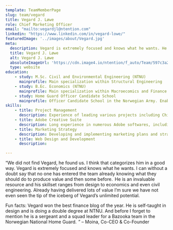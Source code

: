 ```yaml
---
template: TeamMemberPage
slug: team/vegard
title: Vegard J. Løwe
role: Chief Marketing Officer
email: "mailto:vegardjl@ntention.com"
linkedin: "https://www.linkedin.com/in/vegard-lowe/"
featuredImage: '../images/about/Vegard.jpg'
meta:
  description: Vegard is extremely focused and knows what he wants. He is self-taught in design and is doing a double degree at NTNU. Already having …
  title: Vegard J. Løwe
  alt: Vegard J. Løwe
  absoluteImageUrl: 'https://cdn.image4.io/ntention/f_auto/Team/597c3a27-578c-4e4b-aa78-035422728ca9.Jpeg'
  type: website
education:
    - study: M.Sc. Civil and Environmental Engineering (NTNU)
      mainprofile: Main specialization within Structural Engineering
    - study: B.Ec. Economics (NTNU)
      mainprofile: Main specialization within Macroecomics and Finance
    - study: Home Guard Officer Candidate School
      mainprofile: Officer Candidate School in the Norwegian Army. Enables the student to conceal the role of soldier, instructor and leader through a combination of theory and practice.
skills:
    - title: Project Management
      description: Experience of leading various projects including China Entry Challenge (CEC19).
    - title: Adobe Creative Suite
      description: Long experience in numerous Adobe softwares, including Photoshop, Lightroom, Illustrator, Premiere Pro, InDesign and XD.
    - title: Marketing Strategy
      description: Developing and implementing marketing plans and strategies in Ntention’s primary game plan.
    - title: Web Design and Development
      description:

---
```

<!BIO>
“We did not find Vegard, he found us. I think that categorizes him in a good way. Vegard is extremely focused and knows what he wants. I can without a doubt say that no one has entered the team already knowing what they should do to produce value and then some before.  He is an invaluable resource and his skillset ranges from design to economics and even civil engineering. Already having delivered lots of value I’m sure we have not even seen the tip of the iceberg of Vegard’s unlimited potential. 

Fun facts: Vegard won the best finance blog of the year. He is self-taught in design and is doing a double degree at NTNU. And before I forget to mention he is a sergeant and a squad leader for a Bazooka team in the Norwegian National Home Guard.  ” – Moina, Co-CEO & Co-Founder

